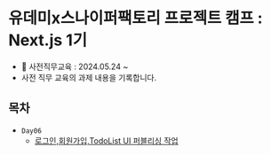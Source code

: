 # 유데미x스나이퍼팩토리 프로젝트 캠프 : Next.js 1기

- 📆 사전직무교육 : 2024.05.24 ~
- 사전 직무 교육의 과제 내용을 기록합니다.

## 목차

- `Day06`
  - [로그인,회원가입,TodoList UI 퍼블리싱 작업](https://github.com/magrowing/Project-Camp-Next-Homework/tree/main/Day06/homework-react-app)
